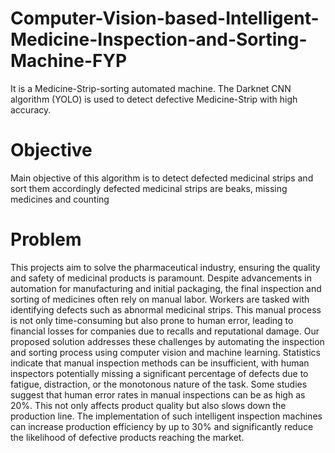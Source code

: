 # Computer-Vision-based-Intelligent-Medicine-Inspection-and-Sorting-Machine-FYP

It is a Medicine-Strip-sorting automated machine. The Darknet CNN algorithm 
(YOLO) is used to detect defective Medicine-Strip with high accuracy.

# Objective

Main objective of this algorithm is to detect defected medicinal strips and sort them accordingly
defected medicinal strips are beaks, missing medicines and counting 

# Problem
This projects aim to solve the pharmaceutical industry, ensuring the quality and safety of medicinal
products is paramount. Despite advancements in automation for
manufacturing and initial packaging, the final inspection and sorting of
medicines often rely on manual labor. Workers are tasked with identifying
defects such as abnormal medicinal strips. This manual process is not only
time-consuming but also prone to human error, leading to financial losses for
companies due to recalls and reputational damage.
Our proposed solution addresses these challenges by automating the
inspection and sorting process using computer vision and machine learning.
Statistics indicate that manual inspection methods can be insufficient, with
human inspectors potentially missing a significant percentage of defects due to
fatigue, distraction, or the monotonous nature of the task. Some studies
suggest that human error rates in manual inspections can be as high as 20%.
This not only affects product quality but also slows down the production line.
The implementation of such intelligent inspection machines can increase
production efficiency by up to 30% and significantly reduce the likelihood of
defective products reaching the market.

